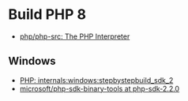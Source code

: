 # Build PHP 8
- [php/php-src: The PHP Interpreter](https://github.com/php/php-src)

## Windows
- [PHP: internals:windows:stepbystepbuild_sdk_2](https://wiki.php.net/internals/windows/stepbystepbuild_sdk_2)
- [microsoft/php-sdk-binary-tools at php-sdk-2.2.0](https://github.com/microsoft/php-sdk-binary-tools/tree/php-sdk-2.2.0)
